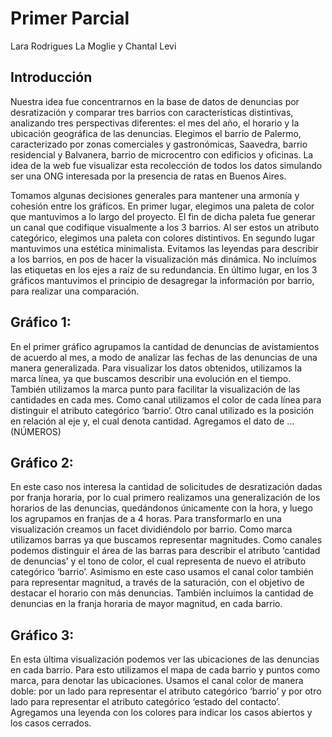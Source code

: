 # Primer Parcial
Lara Rodrigues La Moglie y Chantal Levi

<h2>Introducción</h2>


<p>Nuestra idea fue concentrarnos en la base de datos de denuncias por desratización y comparar tres barrios con características distintivas,  analizando tres perspectivas diferentes: el mes del año, el horario y la ubicación geográfica de las denuncias. Elegimos el barrio de Palermo, caracterizado por zonas comerciales y gastronómicas, Saavedra, barrio residencial y Balvanera, barrio de microcentro con edificios y oficinas.  La idea de la web fue visualizar esta recolección de todos los datos simulando ser una ONG interesada por la presencia de ratas en Buenos Aires. 
<p>

<p>
Tomamos algunas decisiones generales para mantener una armonía y cohesión entre los gráficos. En primer lugar, elegimos una paleta de color que mantuvimos a lo largo del proyecto. El fin de dicha paleta fue generar un canal que codifique visualmente a los 3 barrios. Al ser estos un atributo categórico, elegimos una paleta con colores distintivos. En segundo lugar mantuvimos una estética minimalista. Evitamos las leyendas para describir a los barrios, en pos de hacer la visualización más dinámica. No incluímos las etiquetas en los ejes a raíz de su redundancia. En último lugar, en los 3 gráficos mantuvimos el principio de desagregar la información por barrio, para realizar una comparación. 
</p>

<h2>Gráfico 1:</h2>

<p> En el primer gráfico agrupamos la cantidad de denuncias de avistamientos de acuerdo al mes, a modo de analizar las fechas de las denuncias de una manera generalizada. Para visualizar los datos obtenidos, utilizamos la marca línea, ya que buscamos describir una evolución en el tiempo. También utilizamos la marca punto para facilitar la visualización de las cantidades en cada mes. Como canal utilizamos el color de cada línea para distinguir el atributo categórico ‘barrio’. Otro canal utilizado es la posición en relación al eje y, el cual denota cantidad. Agregamos el dato de … (NÚMEROS)</p>

<h2>Gráfico 2:</h2>

<p>En este caso nos interesa la cantidad de solicitudes de desratización dadas por franja horaria, por lo cual primero realizamos una generalización de los horarios de las denuncias, quedándonos únicamente con la hora, y luego los agrupamos en franjas de a 4 horas. Para transformarlo en una visualización creamos un facet dividiéndolo por barrio. Como marca utilizamos barras ya que buscamos representar magnitudes. Como canales podemos distinguir el área de las barras para describir el atributo ‘cantidad de denuncias’ y el tono de color, el cual representa de nuevo el atributo categórico ‘barrio’. Asimismo en este caso usamos el canal color también para representar magnitud, a través de la saturación, con el objetivo de destacar el horario con más denuncias. También incluimos la cantidad de denuncias en la franja horaria de mayor magnitud, en cada barrio.</p>

<h2>Gráfico 3:</h2>

<p>En esta última visualización podemos ver las ubicaciones de las denuncias en cada barrio. Para esto utilizamos el mapa de cada barrio y puntos como marca, para denotar las ubicaciones. Usamos el canal color de manera doble: por un lado para representar el atributo categórico ‘barrio’ y por otro lado para representar el atributo categórico ‘estado del contacto’. Agregamos una leyenda con los colores para indicar los casos abiertos y los casos cerrados. </p>





